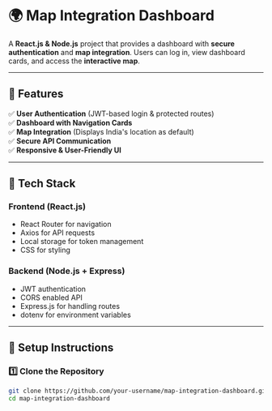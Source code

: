 # 🌍 Map Integration Dashboard

A **React.js & Node.js** project that provides a dashboard with **secure authentication** and **map integration**. Users can log in, view dashboard cards, and access the **interactive map**.

---

## 📌 Features

✅ **User Authentication** (JWT-based login & protected routes)  
✅ **Dashboard with Navigation Cards**  
✅ **Map Integration** (Displays India's location as default)  
✅ **Secure API Communication**  
✅ **Responsive & User-Friendly UI**

---

## 🚀 Tech Stack

### **Frontend (React.js)**
- React Router for navigation
- Axios for API requests
- Local storage for token management
- CSS for styling

### **Backend (Node.js + Express)**
- JWT authentication
- CORS enabled API
- Express.js for handling routes
- dotenv for environment variables

---

## 🔧 Setup Instructions

### **1️⃣ Clone the Repository**
```sh
git clone https://github.com/your-username/map-integration-dashboard.git
cd map-integration-dashboard

